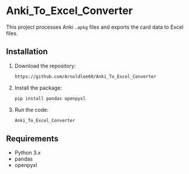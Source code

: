 # Anki_To_Excel_Converter

This project processes Anki `.apkg` files and exports the card data to Excel files.

## Installation

1. Download the repository:
    ```bash
    https://github.com/Arnoldlee60/Anki_To_Excel_Converter
    ```

2. Install the package:
    ```bash
    pip install pandas openpyxl
    ```

3. Run the code:
    ```bash
    Anki_To_Excel_Converter
    ```

## Requirements
- Python 3.x
- pandas
- openpyxl

